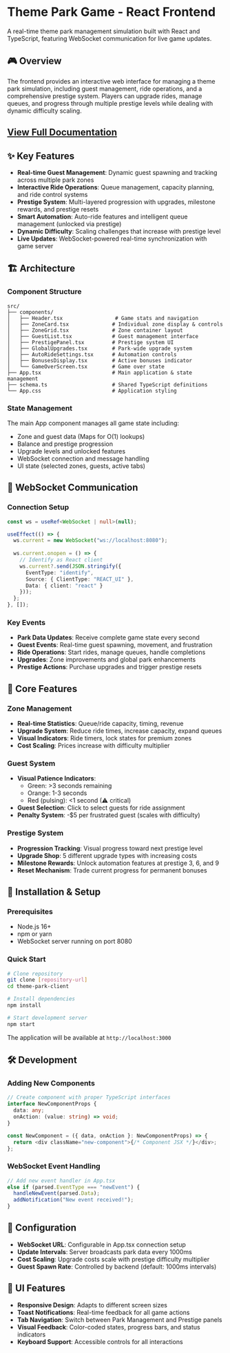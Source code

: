 # Theme Park Game - React Frontend

A real-time theme park management simulation built with React and TypeScript, featuring WebSocket communication for live game updates.

## 🎮 Overview

The frontend provides an interactive web interface for managing a theme park simulation, including guest management, ride operations, and a comprehensive prestige system. Players can upgrade rides, manage queues, and progress through multiple prestige levels while dealing with dynamic difficulty scaling.
## [View Full Documentation](https://github.com/Mateo-Rey/RollerCoasterSimulationFrontend/blob/main/Unreal%20Engine%20Rollercoaster%20Simulation.pdf)
## ✨ Key Features

- **Real-time Guest Management**: Dynamic guest spawning and tracking across multiple park zones
- **Interactive Ride Operations**: Queue management, capacity planning, and ride control systems  
- **Prestige System**: Multi-layered progression with upgrades, milestone rewards, and prestige resets
- **Smart Automation**: Auto-ride features and intelligent queue management (unlocked via prestige)
- **Dynamic Difficulty**: Scaling challenges that increase with prestige level
- **Live Updates**: WebSocket-powered real-time synchronization with game server

## 🏗️ Architecture

### Component Structure
```
src/
├── components/
│   ├── Header.tsx                 # Game stats and navigation
│   ├── ZoneCard.tsx              # Individual zone display & controls
│   ├── ZoneGrid.tsx              # Zone container layout
│   ├── GuestList.tsx             # Guest management interface
│   ├── PrestigePanel.tsx         # Prestige system UI
│   ├── GlobalUpgrades.tsx        # Park-wide upgrade system
│   ├── AutoRideSettings.tsx      # Automation controls
│   ├── BonusesDisplay.tsx        # Active bonuses indicator
│   └── GameOverScreen.tsx        # Game over state
├── App.tsx                       # Main application & state management
├── schema.ts                     # Shared TypeScript definitions
└── App.css                       # Application styling
```

### State Management
The main App component manages all game state including:
- Zone and guest data (Maps for O(1) lookups)
- Balance and prestige progression
- Upgrade levels and unlocked features
- WebSocket connection and message handling
- UI state (selected zones, guests, active tabs)

## 🔌 WebSocket Communication

### Connection Setup
```typescript
const ws = useRef<WebSocket | null>(null);

useEffect(() => {
  ws.current = new WebSocket("ws://localhost:8080");
  
  ws.current.onopen = () => {
    // Identify as React client
    ws.current?.send(JSON.stringify({
      EventType: "identify",
      Source: { ClientType: "REACT_UI" },
      Data: { client: "react" }
    }));
  };
}, []);
```

### Key Events
- **Park Data Updates**: Receive complete game state every second
- **Guest Events**: Real-time guest spawning, movement, and frustration
- **Ride Operations**: Start rides, manage queues, handle completions
- **Upgrades**: Zone improvements and global park enhancements
- **Prestige Actions**: Purchase upgrades and trigger prestige resets

## 🎯 Core Features

### Zone Management
- **Real-time Statistics**: Queue/ride capacity, timing, revenue
- **Upgrade System**: Reduce ride times, increase capacity, expand queues
- **Visual Indicators**: Ride timers, lock states for premium zones
- **Cost Scaling**: Prices increase with difficulty multiplier

### Guest System
- **Visual Patience Indicators**: 
  - Green: >3 seconds remaining
  - Orange: 1-3 seconds  
  - Red (pulsing): <1 second (⚠ critical)
- **Guest Selection**: Click to select guests for ride assignment
- **Penalty System**: -$5 per frustrated guest (scales with difficulty)

### Prestige System
- **Progression Tracking**: Visual progress toward next prestige level
- **Upgrade Shop**: 5 different upgrade types with increasing costs
- **Milestone Rewards**: Unlock automation features at prestige 3, 6, and 9
- **Reset Mechanism**: Trade current progress for permanent bonuses

## 🚀 Installation & Setup

### Prerequisites
- Node.js 16+
- npm or yarn
- WebSocket server running on port 8080

### Quick Start
```bash
# Clone repository
git clone [repository-url]
cd theme-park-client

# Install dependencies
npm install

# Start development server
npm start
```

The application will be available at `http://localhost:3000`

## 🛠️ Development

### Adding New Components
```typescript
// Create component with proper TypeScript interfaces
interface NewComponentProps {
  data: any;
  onAction: (value: string) => void;
}

const NewComponent = ({ data, onAction }: NewComponentProps) => {
  return <div className="new-component">{/* Component JSX */}</div>;
};
```

### WebSocket Event Handling
```typescript
// Add new event handler in App.tsx
else if (parsed.EventType === "newEvent") {
  handleNewEvent(parsed.Data);
  addNotification("New event received!");
}
```

## 🔧 Configuration

- **WebSocket URL**: Configurable in App.tsx connection setup
- **Update Intervals**: Server broadcasts park data every 1000ms
- **Cost Scaling**: Upgrade costs scale with prestige difficulty multiplier
- **Guest Spawn Rate**: Controlled by backend (default: 1000ms intervals)

## 📱 UI Features

- **Responsive Design**: Adapts to different screen sizes
- **Toast Notifications**: Real-time feedback for all game actions  
- **Tab Navigation**: Switch between Park Management and Prestige panels
- **Visual Feedback**: Color-coded states, progress bars, and status indicators
- **Keyboard Support**: Accessible controls for all interactions
